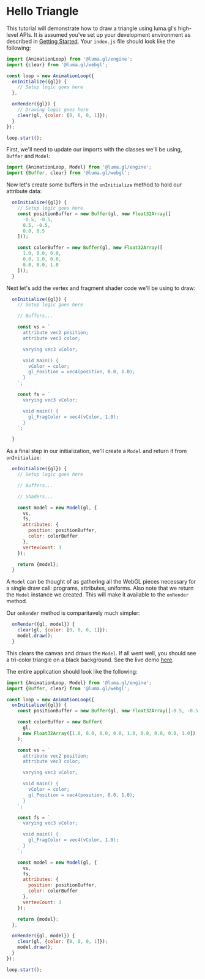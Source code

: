 # Hello Triangle

This tutorial will demonstrate how to draw a triangle using luma.gl's high-level APIs. It is assumed you've set up your development environment as described in [Getting Started](/docs/getting-started). Your `index.js` file should look like the following:

```js
import {AnimationLoop} from '@luma.gl/engine';
import {clear} from '@luma.gl/webgl';

const loop = new AnimationLoop({
  onInitialize({gl}) {
    // Setup logic goes here
  },

  onRender({gl}) {
    // Drawing logic goes here
    clear(gl, {color: [0, 0, 0, 1]});
  }
});

loop.start();
```

First, we'll need to update our imports with the classes we'll be using, `Buffer` and `Model`:

```js
import {AnimationLoop, Model} from '@luma.gl/engine';
import {Buffer, clear} from '@luma.gl/webgl';
```

Now let's create some buffers in the `onInitialize` method to hold our attribute data:

```js
  onInitialize({gl}) {
    // Setup logic goes here
    const positionBuffer = new Buffer(gl, new Float32Array([
      -0.5, -0.5,
      0.5, -0.5,
      0.0, 0.5
    ]));

    const colorBuffer = new Buffer(gl, new Float32Array([
      1.0, 0.0, 0.0,
      0.0, 1.0, 0.0,
      0.0, 0.0, 1.0
    ]));
  }
```

Next let's add the vertex and fragment shader code we'll be using to draw:

```js
  onInitialize({gl}) {
    // Setup logic goes here

    // Buffers...

    const vs = `
      attribute vec2 position;
      attribute vec3 color;

      varying vec3 vColor;

      void main() {
        vColor = color;
        gl_Position = vec4(position, 0.0, 1.0);
      }
    `;

    const fs = `
      varying vec3 vColor;

      void main() {
        gl_FragColor = vec4(vColor, 1.0);
      }
    `;

  }
```

As a final step in our initialization, we'll create a `Model` and return it from `onInitialize`:

```js
  onInitialize({gl}) {
    // Setup logic goes here

    // Buffers...

    // Shaders...

    const model = new Model(gl, {
      vs,
      fs,
      attributes: {
        position: positionBuffer,
        color: colorBuffer
      },
      vertexCount: 3
    });

    return {model};
  }
```

A `Model` can be thought of as gathering all the WebGL pieces necessary for a single draw call: programs, attributes, uniforms. Also note that we return the `Model` instance we created. This will make it available to the `onRender` method.

Our `onRender` method is comparitavely much simpler:

```js
  onRender({gl, model}) {
    clear(gl, {color: [0, 0, 0, 1]});
    model.draw();
  }
```

This clears the canvas and draws the `Model`. If all went well, you should see a tri-color triangle on a black background. See the live demo [here](../../../examples/getting-started/hello-triangle).

The entire application should look like the following:

```js
import {AnimationLoop, Model} from '@luma.gl/engine';
import {Buffer, clear} from '@luma.gl/webgl';

const loop = new AnimationLoop({
  onInitialize({gl}) {
    const positionBuffer = new Buffer(gl, new Float32Array([-0.5, -0.5, 0.5, -0.5, 0.0, 0.5]));

    const colorBuffer = new Buffer(
      gl,
      new Float32Array([1.0, 0.0, 0.0, 0.0, 1.0, 0.0, 0.0, 0.0, 1.0])
    );

    const vs = `
      attribute vec2 position;
      attribute vec3 color;

      varying vec3 vColor;

      void main() {
        vColor = color;
        gl_Position = vec4(position, 0.0, 1.0);
      }
    `;

    const fs = `
      varying vec3 vColor;

      void main() {
        gl_FragColor = vec4(vColor, 1.0);
      }
    `;

    const model = new Model(gl, {
      vs,
      fs,
      attributes: {
        position: positionBuffer,
        color: colorBuffer
      },
      vertexCount: 3
    });

    return {model};
  },

  onRender({gl, model}) {
    clear(gl, {color: [0, 0, 0, 1]});
    model.draw();
  }
});

loop.start();
```
